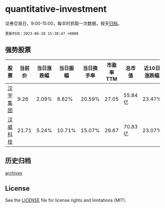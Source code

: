# quantitative-investment

证券交易日，9:00-15:00，每半时抓取一次数据，按天[归档](archives)。

`更新时间：2023-06-20 15:30:47 +0800`

## 强势股票

|股票|当前价|当日涨跌幅|当日振幅|当日换手率|市盈率TTM|总市值|近10日涨跌幅|
|----|----|----|----|----|----|----|----|
|[汉宇集团](https://xueqiu.com/S/SZ300403)|9.26|2.09%|8.82%|20.59%|27.05|55.84亿|23.47%|
|[汉威科技](https://xueqiu.com/S/SZ300007)|21.71|5.24%|10.71%|15.07%|29.67|70.83亿|23.07%|

## 历史归档

[archives](archives)

## License

See the [LICENSE](LICENSE) file for license rights and limitations (MIT).